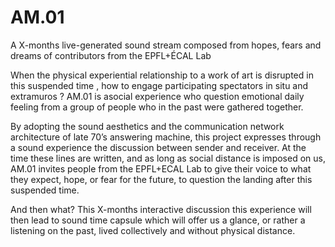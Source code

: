 # AM.01

A X-months live-generated sound stream composed from hopes, fears and dreams of contributors from the EPFL+ÉCAL Lab

When the physical experiential relationship to a work of art is disrupted in this suspended time , how to engage participating spectators in situ and extramuros ? AM.01 is asocial experience who question emotional daily feeling from a group of people who in the past were gathered together.

By adopting the sound aesthetics and the communication network architecture of late 70’s answering machine, this project expresses through a sound experience the discussion between sender and receiver. At the time these lines are written, and as long as social distance is imposed on us, AM.01 invites people from the EPFL+ECAL Lab to give their voice to what they expect, hope, or fear for the future, to question the landing after this suspended time.

And then what? This X-months interactive discussion this experience will then lead to sound time capsule which will offer us a glance, or rather a listening on the past, lived collectively and without physical distance.







